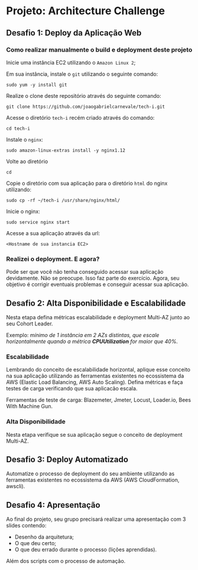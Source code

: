 # Projeto: Architecture Challenge


## Desafio 1: Deploy da Aplicação Web

### Como realizar manualmente o build e deployment deste projeto

Inicie uma instância EC2 utilizando o `Amazon Linux 2`;

Em sua instância, instale o `git` utilizando o seguinte comando:

    sudo yum -y install git

Realize o clone deste repositório através do seguinte comando:

    git clone https://github.com/joaogabrielcarnevale/tech-i.git

Acesse o diretório `tech-i` recém criado através do comando:

    cd tech-i

Instale o `nginx`:

    sudo amazon-linux-extras install -y nginx1.12
    
Volte ao diretório

    cd

Copie o diretório com sua aplicação para o diretório `html` do nginx utilizando:

    sudo cp -rf ~/tech-i /usr/share/nginx/html/

Inicie o nginx:

    sudo service nginx start

Acesse a sua aplicação através da url:

    <Hostname de sua instancia EC2>

### Realizei o deployment. E agora?

Pode ser que você não tenha conseguido acessar sua aplicação devidamente. Não se preocupe. Isso faz parte do exercício. Agora, seu objetivo é corrigir eventuais problemas e conseguir acessar sua aplicação.


## Desafio 2: Alta Disponibilidade e Escalabilidade

Nesta etapa defina métricas escalabilidade e deployment Multi-AZ junto ao seu Cohort Leader.

Exemplo: *mínimo de 1 instância em 2 AZs distintas, que escale horizontalmente quando a métrica **CPUUtilization** for maior que 40%.*

### Escalabilidade

Lembrando do conceito de escalabilidade horizontal, aplique esse conceito na sua aplicação utilizando as ferramentas existentes no ecossistema da AWS (Elastic Load Balancing, AWS Auto Scaling). Defina métricas e faça testes de carga verificando que sua aplicacão escala.

Ferramentas de teste de carga: Blazemeter, Jmeter, Locust, Loader.io, Bees With Machine Gun.

### Alta Disponibilidade

Nesta etapa verifique se sua aplicação segue o conceito de deployment Multi-AZ.


## Desafio 3: Deploy Automatizado

Automatize o processo de deployment do seu ambiente utilizando as ferramentas existentes no ecossistema da AWS (AWS CloudFormation, awscli).

## Desafio 4: Apresentação

Ao final do projeto, seu grupo precisará realizar uma apresentação com 3 slides contendo:

* Desenho da arquitetura;
* O que deu certo;
* O que deu errado durante o processo (lições aprendidas).

Além dos scripts com o processo de automação.
